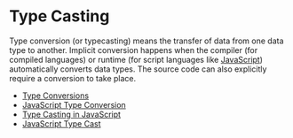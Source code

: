 # Type Casting

Type conversion (or typecasting) means the transfer of data from one data type to another. Implicit conversion happens when the compiler (for compiled languages) or runtime (for script languages like [JavaScript](https://developer.mozilla.org/en-US/docs/Glossary/JavaScript)) automatically converts data types. The source code can also explicitly require a conversion to take place.

- [Type Conversions](https://javascript.info/type-conversions)
- [JavaScript Type Conversion](https://www.w3schools.com/js/js_type_conversion.asp)
- [Type Casting in JavaScript](https://www.tutorialspoint.com/type-casting-in-javascript)
- [JavaScript Type Cast](https://www.geeksforgeeks.org/javascript-type-conversion)

